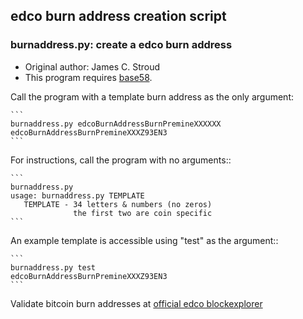 ## edco burn address creation script

### burnaddress.py: create a edco burn address

  - Original author: James C. Stroud
  - This program requires [base58](https://pypi.python.org/pypi/base58/0.2.1).

Call the program with a template burn address as the only argument:

    ```
    burnaddress.py edcoBurnAddressBurnPremineXXXXXX
    edcoBurnAddressBurnPremineXXXZ93EN3
    ```

For instructions, call the program with no arguments::

    ```
    burnaddress.py
    usage: burnaddress.py TEMPLATE
       TEMPLATE - 34 letters & numbers (no zeros)
                  the first two are coin specific
    ```

An example template is accessible using "test" as the argument::

    ```
    burnaddress.py test
    edcoBurnAddressBurnPremineXXXZ93EN3
    ```

Validate bitcoin burn addresses at [official edco blockexplorer](https://explorer.edco.com/address/)

